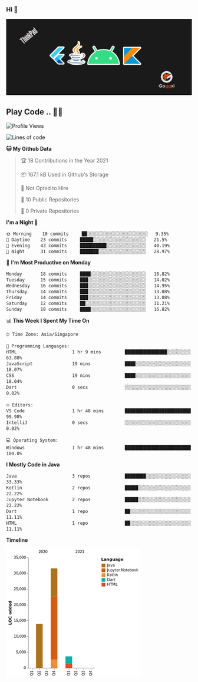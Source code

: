 ### Hi 👋
<img src="https://github.com/Goggxi/goggxi/blob/main/bg.jpg?raw=true" alt="banner"><br />

## Play Code .. 💬🚀

<!--START_SECTION:waka-->
![Profile Views](http://img.shields.io/badge/Profile%20Views-1-blue)

![Lines of code](https://img.shields.io/badge/From%20Hello%20World%20I%27ve%20Written-49114%20lines%20of%20code-blue)

**🐱 My Github Data** 

> 🏆 18 Contributions in the Year 2021
 > 
> 📦 167.1 kB Used in Github's Storage 
 > 
> 🚫 Not Opted to Hire
 > 
> 📜 10 Public Repositories 
 > 
> 🔑 0 Private Repositories  
 > 
**I'm a Night 🦉** 

```text
🌞 Morning    10 commits     ██░░░░░░░░░░░░░░░░░░░░░░░   9.35% 
🌆 Daytime    23 commits     █████░░░░░░░░░░░░░░░░░░░░   21.5% 
🌃 Evening    43 commits     ██████████░░░░░░░░░░░░░░░   40.19% 
🌙 Night      31 commits     ███████░░░░░░░░░░░░░░░░░░   28.97%

```
📅 **I'm Most Productive on Monday** 

```text
Monday       18 commits     ████░░░░░░░░░░░░░░░░░░░░░   16.82% 
Tuesday      15 commits     ███░░░░░░░░░░░░░░░░░░░░░░   14.02% 
Wednesday    16 commits     ███░░░░░░░░░░░░░░░░░░░░░░   14.95% 
Thursday     14 commits     ███░░░░░░░░░░░░░░░░░░░░░░   13.08% 
Friday       14 commits     ███░░░░░░░░░░░░░░░░░░░░░░   13.08% 
Saturday     12 commits     ██░░░░░░░░░░░░░░░░░░░░░░░   11.21% 
Sunday       18 commits     ████░░░░░░░░░░░░░░░░░░░░░   16.82%

```


📊 **This Week I Spent My Time On** 

```text
⌚︎ Time Zone: Asia/Singapore

💬 Programming Languages: 
HTML                     1 hr 9 mins         ████████████████░░░░░░░░░   63.88% 
JavaScript               19 mins             ████░░░░░░░░░░░░░░░░░░░░░   18.07% 
CSS                      19 mins             ████░░░░░░░░░░░░░░░░░░░░░   18.04% 
Dart                     0 secs              ░░░░░░░░░░░░░░░░░░░░░░░░░   0.02%

🔥 Editors: 
VS Code                  1 hr 48 mins        █████████████████████████   99.98% 
IntelliJ                 0 secs              ░░░░░░░░░░░░░░░░░░░░░░░░░   0.02%

💻 Operating System: 
Windows                  1 hr 48 mins        █████████████████████████   100.0%

```

**I Mostly Code in Java** 

```text
Java                     3 repos             ████████░░░░░░░░░░░░░░░░░   33.33% 
Kotlin                   2 repos             █████░░░░░░░░░░░░░░░░░░░░   22.22% 
Jupyter Notebook         2 repos             █████░░░░░░░░░░░░░░░░░░░░   22.22% 
Dart                     1 repo              ██░░░░░░░░░░░░░░░░░░░░░░░   11.11% 
HTML                     1 repo              ██░░░░░░░░░░░░░░░░░░░░░░░   11.11%

```


**Timeline**

![Chart not found](https://raw.githubusercontent.com/Goggxi/Goggxi/main/charts/bar_graph.png) 


<!--END_SECTION:waka-->
